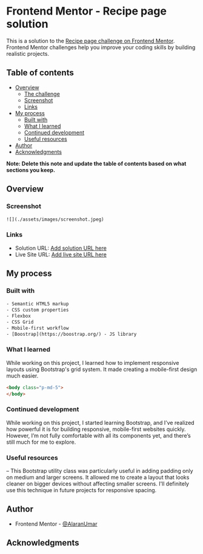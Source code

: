 # Frontend Mentor - Recipe page solution

This is a solution to the [Recipe page challenge on Frontend Mentor](https://www.frontendmentor.io/challenges/recipe-page-KiTsR8QQKm). Frontend Mentor challenges help you improve your coding skills by building realistic projects. 

## Table of contents

- [Overview](#overview)
  - [The challenge](#the-challenge)
  - [Screenshot](#screenshot)
  - [Links](#links)
- [My process](#my-process)
  - [Built with](#built-with)
  - [What I learned](#what-i-learned)
  - [Continued development](#continued-development)
  - [Useful resources](#useful-resources)
- [Author](#author)
- [Acknowledgments](#acknowledgments)

**Note: Delete this note and update the table of contents based on what sections you keep.**

## Overview

  ### Screenshot
    ![](./assets/images/screenshot.jpeg)

  ### Links

- Solution URL: [Add solution URL here](https://your-solution-url.com)
- Live Site URL: [Add live site URL here](https://your-live-site-url.com)

## My process

  ### Built with

    - Semantic HTML5 markup
    - CSS custom properties
    - Flexbox
    - CSS Grid
    - Mobile-first workflow
    - [Boostrap](https://boostrap.org/) - JS library


  ### What I learned

While working on this project, I learned how to implement responsive layouts using Bootstrap's grid system. It made creating a mobile-first design much easier.

```html
<body class="p-md-5">
</body>
```


  ### Continued development

While working on this project, I started learning Bootstrap, and I’ve realized how powerful it is for building responsive, mobile-first websites quickly. However, I’m not fully comfortable with all its components yet, and there’s still much for me to explore.


  ### Useful resources

<body class="p-md-5"> – This Bootstrap utility class was particularly useful in adding padding only on medium and larger screens. It allowed me to create a layout that looks cleaner on bigger devices without affecting smaller screens. I'll definitely use this technique in future projects for responsive spacing.


## Author

- Frontend Mentor - [@AlaranUmar](https://www.frontendmentor.io/profile/yourusername)


## Acknowledgments



